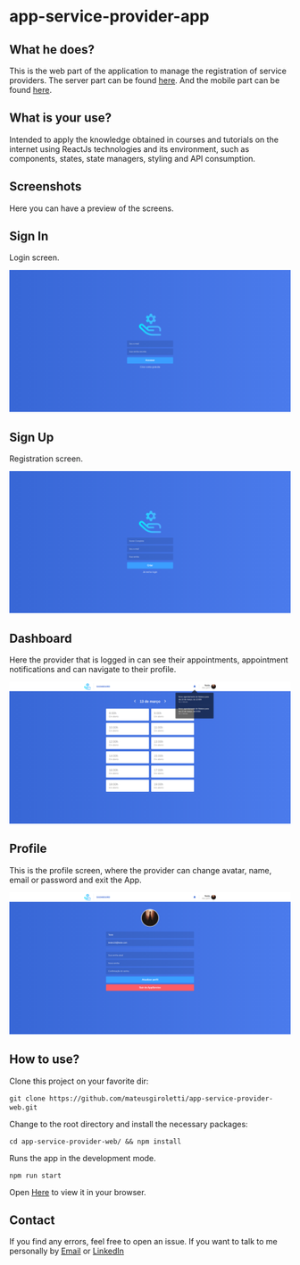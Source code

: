 # app-service-provider-app

## What he does?

This is the web part of the application to manage the registration of service providers. The server part can be found [here](https://github.com/mateusgiroletti/app-service-provider-server.git). And the mobile part can be found [here](https://github.com/mateusgiroletti/app_service_provider_mobile).

## What is your use?

Intended to apply the knowledge obtained in courses and tutorials on the internet using ReactJs technologies and its environment, such as components, states, state managers, styling and API consumption.

## Screenshots

Here you can have a preview of the screens.

## Sign In

Login screen.

<img src="./src/assets/screenshots/SignIn.png" alt="SignIn" />

## Sign Up

Registration screen.

<img src="./src/assets/screenshots/SignUp.png" alt="SignUp" />

## Dashboard

Here the provider that is logged in can see their appointments, appointment notifications and can navigate to their profile.

<img src="./src/assets/screenshots/dashboard.png" alt="Dashboard" />

## Profile

This is the profile screen, where the provider can change avatar, name, email or password and exit the App.

<img src="./src/assets/screenshots/profile.png" alt="Profile" />


## How to use?

Clone this project on your favorite dir:

```console
git clone https://github.com/mateusgiroletti/app-service-provider-web.git
```

Change to the root directory and install the necessary packages:

```console
cd app-service-provider-web/ && npm install
```

Runs the app in the development mode.

```console
npm run start
```

Open <a href="http://localhost:3000/" target="_blank">Here</a> to view it in your browser.

## Contact

If you find any errors, feel free to open an issue. If you want to talk to me personally by [Email](mailto:mateusgiroletti97@gmail.com) or [LinkedIn](https://www.linkedin.com/in/mateus-vinicios-sorgatto-giroletti-7a0647182/)